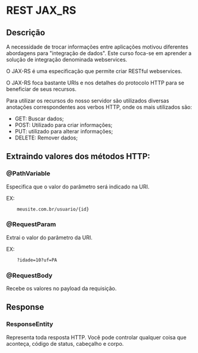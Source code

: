 # REST JAX_RS

## Descrição

A necessidade de trocar informações entre aplicações motivou diferentes abordagens para "integração de dados". Este
curso foca-se em aprender a solução de integração denominada webservices.

O JAX-RS é uma especificação que permite criar RESTful webservices.

O JAX-RS foca bastante URIs e nos detalhes do protocolo HTTP para se beneficiar de seus recursos.

Para utilizar os recursos do nosso servidor são utilizados diversas anotações correspondentes aos verbos HTTP, onde os
mais utilizados são:

- GET: Buscar dados;
- POST: Utilizado para criar informações;
- PUT: utilizado para alterar informações;
- DELETE: Remover dados;

## Extraindo valores dos métodos HTTP:

### @PathVariable

Especifica que o valor do parâmetro será indicado na URI.

EX:

```html
    meusite.com.br/usuario/{id} 
```

### @RequestParam

Extrai o valor do parâmetro da URI.

EX:

```html
    ?idade=10?uf=PA 
```

### @RequestBody

Recebe os valores no payload da requisição.

## Response

### ResponseEntity

Representa toda resposta HTTP. Você pode controlar qualquer coisa que aconteça, código de status, cabeçalho e corpo.
